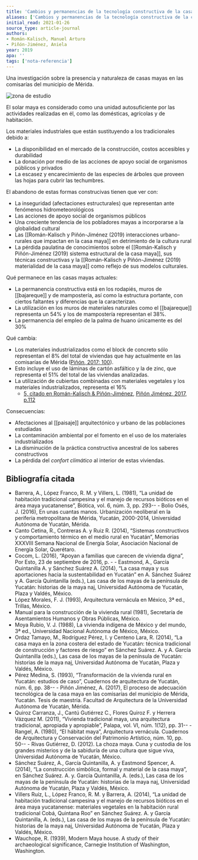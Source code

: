 ```yaml
---
title: 'Cambios y permanencias de la tecnología constructiva de la casa maya en Mérida, Yucatán'
aliases: ['Cambios y permanencias de la tecnología constructiva de la casa maya en Mérida, Yucatán', 'Román-Kalisch y Piñón-Jiménez (2019)']
initial_read: 2021-01-26
source_type: article-journal
authors: 
- Román-Kalisch, Manuel Arturo
- Piñón-Jiménez, Aniela
year: 2019
apa: ''
tags: ['nota-referencia']
---
```


Una investigación sobre la presencia y naturaleza de casas mayas en las comisarías del municipio de Mérida.

![zona de estudio](https://www.redalyc.org/jatsRepo/4779/477958274014/477958274014_gf2.png "Piñón Jiménez (2017: 79).")

El solar maya es considerado como una unidad autosuficiente por las actividades realizadas en él, como las domésticas, agrícolas y de habitación.

Los materiales industriales que están sustituyendo a los tradicionales debido a:

 - La disponibilidad en el mercado de la construcción, costos accesibles y durabilidad
 - La donación por medio de las acciones de apoyo social de organismos públicos y privados
 - La escasez y encarecimiento de las especies de árboles que proveen las hojas para cubrir las techumbres.

El abandono de estas formas construcivas tienen que ver con:

- La inseguridad (afectaciones estructurales) que representan ante fenómenos hidrometeorológicos
- Las acciones de apoyo social de organismos públicos
- Una creciente tendencia de los pobladores mayas a incorporarse a la globalidad cultural
- Las [[Román-Kalisch y Piñón-Jiménez (2019) interacciones urbano-rurales que impactan en la casa maya]] en detrimiento de la cultura rural
- La pérdida paulatina de conocimientos sobre el [[Román-Kalisch y Piñón-Jiménez (2019) sistema estructural de la casa maya]], sus técnicas constructivas y la [[Román-Kalisch y Piñón-Jiménez (2019) materialidad de la casa maya]] como reflejo de sus modelos culturales.

Qué permanece en las casas mayas actuales:

- La permanencia constructiva está en los rodapiés, muros de [[bajareque]] y de mampostería, así como la estructura portante, con ciertos faltantes y diferencias que la caracterizan.
- La utilización en los muros de materiales naturales como el [[bajareque]] representa un 54% y los de mampostería representan el 38%. 
- La permanencia del empleo de la palma de huano únicamente es del 30%

Qué cambia:

- Los materiales industrializados como el block de concreto sólo representan el 8% del total de viviendas que hay actualmente en las comisarías de Mérida ([Piñón, 2017: 100](https://www.redalyc.org/jatsRepo/4779/477958274014/html/index.html#redalyc_477958274014_ref12)).
- Esto incluye el uso de láminas de cartón asfáltico y la de zinc, que representa el 51% del total de las viviendas analizadas. 
- La utilización de cubiertas combinadas con materiales vegetales y los materiales industrializados, representa el 16% 
    - [5, citado en Román-Kalisch & Piñón-Jiménez](https://www.redalyc.org/jatsRepo/4779/477958274014/html/index.html#fn5), [Piñón Jiménez, 2017, p.112](https://www.redalyc.org/jatsRepo/4779/477958274014/html/index.html#redalyc_477958274014_ref12)

Consecuencias:

- Afectaciones al [[paisaje]] arquitectónico y urbano de las poblaciones estudiadas
- La contaminación ambiental por el fomento en el uso de los materiales industrializados
- La disminución de la práctica constructiva ancestral de los saberes constructivos
- La pérdida del *confort climático* al interior de estas viviendas.

## Bibliografía citada

- Barrera, A., López Franco, R. M. y Villers, L. (1981), “La unidad de habitación tradicional campesina y el manejo de recursos bióticos en el área maya yucatanense”, Biótica, vol. 6, núm. 3, pp. 293-- - Bolio Osés, J. (2016), En unas cuantas manos. Urbanización neoliberal en la periferia metropolitana de Mérida, Yucatán, 2000-2014, Universidad Autónoma de Yucatán, Mérida.
- Canto Cetina, R., Contreras A. y Ruiz R. (2014), “Sistemas constructivos y comportamiento térmico en el medio rural en Yucatán”, Memorias XXXVIII Semana Nacional de Energía Solar, Asociación Nacional de Energía Solar, Querétaro.
- Cocom, L. (2016), “Apoyan a familias que carecen de vivienda digna”, Por Esto, 23 de septiembre de 2016, p. - - Eastmond, A., García Quintanilla A. y Sánchez Suárez A. (2014), “La casa maya y sus aportaciones hacia la sustentabilidad en Yucatán” en A. Sánchez Suárez y A. García Quintanilla (eds.), Las casa de los mayas de la península de Yucatán: historias de la maya naj, Universidad Autónoma de Yucatán, Plaza y Valdés, México.
- López Morales, F. J. (1993), Arquitectura vernácula en México, 3ª ed., Trillas, México.
- Manual para la construcción de la vivienda rural (1981), Secretaría de Asentamientos Humanos y Obras Públicas, México.
- Moya Rubio, V. J. (1988), La vivienda indígena de México y del mundo, 3ª ed., Universidad Nacional Autónoma de México, México.
- Ordaz Tamayo, M., Rodríguez Pérez, I. y Centeno Lara, R. (2014), “La casa maya en la zona costera del estado de Yucatán: técnica tradicional de construcción y factores de riesgo” en Sánchez Suárez. A. y A. García Quintanilla (eds.), Las casa de los mayas de la península de Yucatán: historias de la maya naj, Universidad Autónoma de Yucatán, Plaza y Valdés, México.
- Pérez Medina, S. (1993), “Transformación de la vivienda rural en Yucatán: estudios de caso”, Cuadernos de arquitectura de Yucatán, núm. 6, pp. 38-- - Piñón Jiménez, A. (2017), El proceso de adecuación tecnológica de la casa maya en las comisarías del municipio de Mérida, Yucatán. Tesis de maestría. Facultad de Arquitectura de la Universidad Autónoma de Yucatán, Mérida.
- Quiroz Carranza, J., Cantú Gutiérrez C., Flores Quiroz F. y Herrera Vázquez M. (2011), “Vivienda tradicional maya, una arquitectura tradicional, apropiada y apropiable”, Palapa, vol. VI, núm. 1(12), pp. 31-- - Rangel, A. (1980), “El hábitat maya”, Arquitectura vernácula. Cuadernos de Arquitectura y Conservación del Patrimonio Artístico, núm. 10, pp. 50-- - Rivas Gutiérrez, D. (2012). La choza maya. Cuna y custodia de los grandes misterios y de la sabiduría de una cultura que sigue viva, Universidad Autónoma de Yucatán, México.
- Sánchez Suárez, A., García Quintanilla, A. y Eastmond Spencer, A. (2014), “La construcción simbólica, formal y material de la casa maya”, en Sánchez Suárez. A. y. García Quintanilla, A. (eds.), Las casa de los mayas de la península de Yucatán: historias de la maya naj, Universidad Autónoma de Yucatán, Plaza y Valdés, México.
- Villers Ruíz, L., López Franco, R. M. y Barrera, A. (2014), “La unidad de habitación tradicional campesina y el manejo de recursos bióticos en el área maya yucatanense: materiales vegetales en la habitación rural tradicional Cobá, Quintana Roo” en Sánchez Suárez. A. y García Quintanilla, A. (eds.), Las casa de los mayas de la península de Yucatán: historias de la maya naj, Universidad Autónoma de Yucatán, Plaza y Valdés, México.
- Wauchope, R. (1939), Modern Maya house. A study of their archaeological significance, Carnegie Institution of Washington, Washington.
